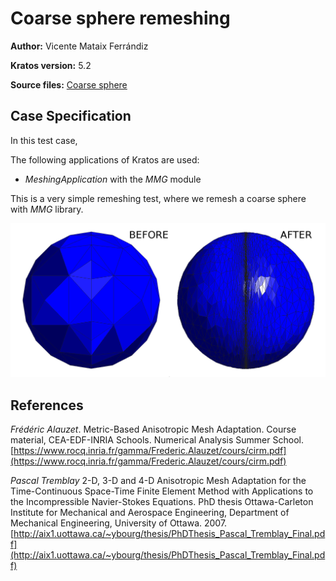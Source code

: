 # Coarse sphere remeshing

**Author:** Vicente Mataix Ferrándiz

**Kratos version:** 5.2

**Source files:** [Coarse sphere](https://github.com/KratosMultiphysics/Examples/tree/master/mmg_remeshing_examples/use_cases/coarse_sphere//source)

## Case Specification

In this test case, 

The following applications of Kratos are used:
- *MeshingApplication* with the *MMG* module

This is a very simple remeshing test, where we remesh a coarse sphere with *MMG* library.
<p align="center">
  <img src="data/solution.png" alt="Original." style="width: 600px;"/>
</p>

## References
*Frédéric Alauzet*. Metric-Based Anisotropic Mesh Adaptation. Course material, CEA-EDF-INRIA Schools. Numerical Analysis Summer School.  [https://www.rocq.inria.fr/gamma/Frederic.Alauzet/cours/cirm.pdf](https://www.rocq.inria.fr/gamma/Frederic.Alauzet/cours/cirm.pdf)

*Pascal Tremblay* 2-D, 3-D and 4-D Anisotropic Mesh Adaptation for the Time-Continuous Space-Time Finite Element Method with Applications to the Incompressible Navier-Stokes Equations. PhD thesis Ottawa-Carleton Institute for Mechanical and Aerospace Engineering, Department of Mechanical Engineering, University of Ottawa. 2007. [http://aix1.uottawa.ca/~ybourg/thesis/PhDThesis_Pascal_Tremblay_Final.pdf](http://aix1.uottawa.ca/~ybourg/thesis/PhDThesis_Pascal_Tremblay_Final.pdf)

